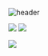 ![header](https://capsule-render.vercel.app/api?type=waving&height=210&color=gradient&text=Minhee's%20Github%20💾&fontSize=30&desc=💻%20Backend%20Developer&fontAlignY=25&descAlignY=40&textBg=false&reversal=false&animation=fadeIn&rotate=0&strokeWidth=0&descSize=-10)

<a href="https://nuvgw2810.tistory.com/" target="_blank"><img src="https://img.shields.io/badge/Tistory-FF5722?style=flat-square&logo=tistory&logoColor=#000000"/></a>
<a href="mailto:alsgml1341@gmail.com"><img src="https://img.shields.io/badge/Gmail-0677d1?style=flat-square&logo=Gmail&logoColor=black"/></a>


<img src="https://capsule-render.vercel.app/api?type=wave&color=blue&height=5&section=header&text=bold&fontSize=15" />
<!--
**minhee810/minhee810** is a ✨ _special_ ✨ repository because its `README.md` (this file) appears on your GitHub profile.

Here are some ideas to get you started:

- 🔭 I’m currently working on ...
- 🌱 I’m currently learning ...
- 👯 I’m looking to collaborate on ...
- 🤔 I’m looking for help with ...
- 💬 Ask me about ...
- 📫 How to reach me: ...
- 😄 Pronouns: ...
- ⚡ Fun fact: ...
-->

